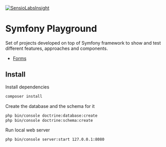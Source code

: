 [![SensioLabsInsight](https://insight.sensiolabs.com/projects/f8f3de80-abd4-4da0-a55b-15f1bc56701c/mini.png)](https://insight.sensiolabs.com/projects/f8f3de80-abd4-4da0-a55b-15f1bc56701c)

# Symfony Playground
Set of projects developed on top of Symfony framework to show and test different features, approaches and components.

- [Forms](https://github.com/AAstakhov/symfony-playground/tree/master/forms)

## Install

Install dependencies
```sh
composer install
```

Create the database and the schema for it
```sh
php bin/console doctrine:database:create
php bin/console doctrine:schema:create
```

Run local web server
```sh
php bin/console server:start 127.0.0.1:8080
```

